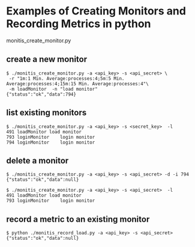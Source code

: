 Examples of Creating Monitors and Recording Metrics in python
=============================================================

monitis_create_monitor.py


## create a new monitor
    $ ./monitis_create_monitor.py -a <api_key> -s <api_secret> \
     -r "1m:1 Min. Average:processes:4;5m:5 Min. Average:processes:4;15m:15 Min. Average:processes:4"\
     -m loadMonitor  -n "load monitor"
    {"status":"ok","data":794}

## list existing monitors
    $ ./monitis_create_monitor.py -a <api_key> -s <secret_key>  -l
    491	loadMonitor	load monitor
    793	loginMonitor	login monitor
    794	loginMonitor	login monitor

## delete a monitor
    $ ./monitis_create_monitor.py -a <api_key> -s <api_secret> -d -i 794
    {"status":"ok","data":null}

    $ ./monitis_create_monitor.py -a <api_key> -s <api_secret>  -l
    491	loadMonitor	load monitor
    793	loginMonitor	login monitor

## record a metric to an existing monitor
    $ python ./monitis_record_load.py -a <api_key> -s <api_secret>
    {"status":"ok","data":null}
